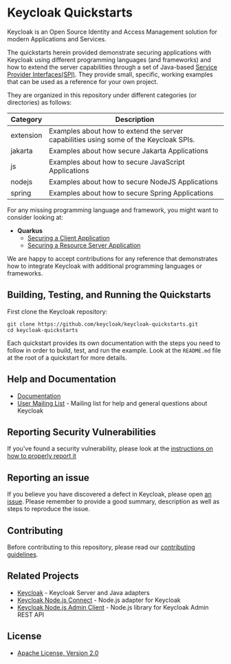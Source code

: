# <span>Keycloak</span> Quickstarts

<span>Keycloak</span> is an Open Source Identity and Access Management solution for modern Applications and Services.

The quickstarts herein provided demonstrate securing applications with <span>Keycloak</span> using different programming languages (and frameworks) 
and how to extend the server capabilities through a set of Java-based [Service Provider Interfaces(SPI)](https://www.keycloak.org/docs/latest/server_development/). 
They provide small, specific, working examples that can be used as a reference for your own project.

They are organized in this repository under different categories (or directories) as follows:

| Category  | Description                                                                           |
|-----------|---------------------------------------------------------------------------------------|
| extension | Examples about how to extend the server capabilities using some of the Keycloak SPIs. |
| jakarta   | Examples about how secure Jakarta Applications                                        |
| js        | Examples about how to secure JavaScript Applications                                  |
| nodejs    | Examples about how to secure NodeJS Applications                                      |
| spring    | Examples about how to secure Spring Applications                                      |

For any missing programming language and framework, you might want to consider looking at:

* **Quarkus**
  * [Securing a Client Application](https://quarkus.io/guides/security-oidc-code-flow-authentication-tutorial)
  * [Securing a Resource Server Application](https://quarkus.io/guides/security-oidc-bearer-token-authentication-tutorial)

We are happy to accept contributions for any reference that demonstrates how to
integrate Keycloak with additional programming languages or frameworks.

## Building, Testing, and Running the Quickstarts

First clone the Keycloak repository:

    git clone https://github.com/keycloak/keycloak-quickstarts.git
    cd keycloak-quickstarts

Each quickstart provides its own documentation with the steps you need to follow in order to build, test, and run the example.
Look at the `README.md` file at the root of a quickstart for more details.

## Help and Documentation

* [Documentation](https://www.keycloak.org/documentation.html)
* [User Mailing List](https://groups.google.com/d/forum/keycloak-user) - Mailing list for help and general questions about Keycloak

## Reporting Security Vulnerabilities

If you've found a security vulnerability, please look at the [instructions on how to properly report it](https://github.com/keycloak/keycloak/security/policy)

## Reporting an issue

If you believe you have discovered a defect in Keycloak, please open [an issue](https://github.com/keycloak/keycloak-quickstarts/issues).
Please remember to provide a good summary, description as well as steps to reproduce the issue.

## Contributing

Before contributing to this repository, please read our [contributing guidelines](CONTRIBUTING.md).

## Related Projects

* [Keycloak](https://github.com/keycloak/keycloak) - Keycloak Server and Java adapters
* [Keycloak Node.js Connect](https://github.com/keycloak/keycloak-nodejs-connect) - Node.js adapter for Keycloak
* [Keycloak Node.js Admin Client](https://github.com/keycloak/keycloak-nodejs-admin-client) - Node.js library for Keycloak Admin REST API

## License

* [Apache License, Version 2.0](https://www.apache.org/licenses/LICENSE-2.0)

